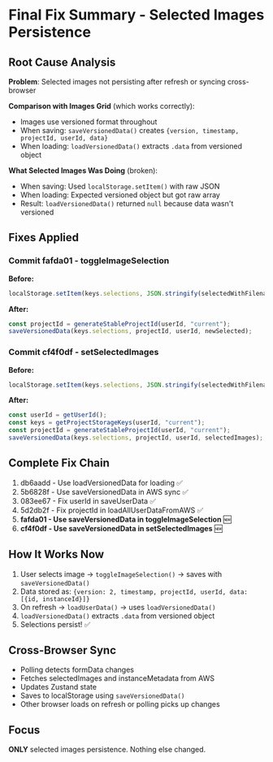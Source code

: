 # Final Fix Summary - Selected Images Persistence

## Root Cause Analysis

**Problem**: Selected images not persisting after refresh or syncing cross-browser

**Comparison with Images Grid** (which works correctly):

- Images use versioned format throughout
- When saving: `saveVersionedData()` creates `{version, timestamp, projectId, userId, data}`
- When loading: `loadVersionedData()` extracts `.data` from versioned object

**What Selected Images Was Doing** (broken):

- When saving: Used `localStorage.setItem()` with raw JSON
- When loading: Expected versioned object but got raw array
- Result: `loadVersionedData()` returned `null` because data wasn't versioned

## Fixes Applied

### Commit fafda01 - toggleImageSelection

**Before:**

```typescript
localStorage.setItem(keys.selections, JSON.stringify(selectedWithFilenames));
```

**After:**

```typescript
const projectId = generateStableProjectId(userId, "current");
saveVersionedData(keys.selections, projectId, userId, newSelected);
```

### Commit cf4f0df - setSelectedImages

**Before:**

```typescript
localStorage.setItem(keys.selections, JSON.stringify(selectedWithFilenames));
```

**After:**

```typescript
const userId = getUserId();
const keys = getProjectStorageKeys(userId, "current");
const projectId = generateStableProjectId(userId, "current");
saveVersionedData(keys.selections, projectId, userId, selectedImages);
```

## Complete Fix Chain

1. db6aadd - Use loadVersionedData for loading ✅
2. 5b6828f - Use saveVersionedData in AWS sync ✅
3. 083ee67 - Fix userId in saveUserData ✅
4. 5d2db2f - Fix projectId in loadAllUserDataFromAWS ✅
5. **fafda01 - Use saveVersionedData in toggleImageSelection** 🆕
6. **cf4f0df - Use saveVersionedData in setSelectedImages** 🆕

## How It Works Now

1. User selects image → `toggleImageSelection()` → saves with `saveVersionedData()`
2. Data stored as: `{version: 2, timestamp, projectId, userId, data: [{id, instanceId}]}`
3. On refresh → `loadUserData()` → uses `loadVersionedData()`
4. `loadVersionedData()` extracts `.data` from versioned object
5. Selections persist! ✅

## Cross-Browser Sync

- Polling detects formData changes
- Fetches selectedImages and instanceMetadata from AWS
- Updates Zustand state
- Saves to localStorage using `saveVersionedData()`
- Other browser loads on refresh or polling picks up changes

## Focus

**ONLY** selected images persistence. Nothing else changed.
